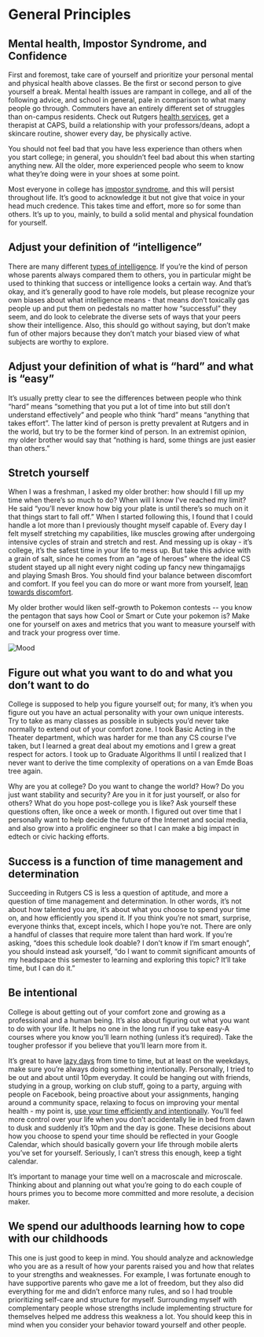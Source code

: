 # General Principles

## Mental health, Impostor Syndrome, and Confidence
First and foremost, take care of yourself and prioritize your personal mental and physical health above classes. Be the first or second person to give yourself a break. Mental health issues are rampant in college, and all of the following advice, and school in general, pale in comparison to what many people go through. Commuters have an entirely different set of struggles than on-campus residents. Check out Rutgers [health services](http://health.rutgers.edu/), get a therapist at CAPS, build a relationship with your professors/deans, adopt a skincare routine, shower every day, be physically active.

You should not feel bad that you have less experience than others when you start college; in general, you shouldn’t feel bad about this when starting anything new. All the older, more experienced people who seem to know what they’re doing were in your shoes at some point.

Most everyone in college has [impostor syndrome](https://www.urbandictionary.com/define.php?term=imposter+syndrome), and this will persist throughout life. It’s good to acknowledge it but not give that voice in your head much credence. This takes time and effort, more so for some than others. It’s up to you, mainly, to build a solid mental and physical foundation for yourself.


## Adjust your definition of “intelligence”
There are many different [types of intelligence](https://www.cleverism.com/types-of-intelligence/). If you’re the kind of person whose parents always compared them to others, you in particular might be used to thinking that success or intelligence looks a certain way. And that’s okay, and it’s generally good to have role models, but please recognize your own biases about what intelligence means - that means don’t toxically gas people up and put them on pedestals no matter how “successful” they seem, and do look to celebrate the diverse sets of ways that your peers show their intelligence. Also, this should go without saying, but don’t make fun of other majors because they don’t match your biased view of what subjects are worthy to explore.


## Adjust your definition of what is “hard” and what is “easy”
It’s usually pretty clear to see the differences between people who think “hard” means “something that you put a lot of time into but still don’t understand effectively” and people who think “hard” means “anything that takes effort”. The latter kind of person is pretty prevalent at Rutgers and in the world, but try to be the former kind of person. In an extremist opinion, my older brother would say that “nothing is hard, some things are just easier than others.”


## Stretch yourself
When I was a freshman, I asked my older brother: how should I fill up my time when there’s so much to do? When will I know I’ve reached my limit? He said “you’ll never know how big your plate is until there’s so much on it that things start to fall off.” When I started following this, I found that I could handle a lot more than I previously thought myself capable of. Every day I felt myself stretching my capabilities, like muscles growing after undergoing intensive cycles of strain and stretch and rest. And messing up is okay - it’s college, it’s the safest time in your life to mess up. But take this advice with a grain of salt, since he comes from an “age of heroes” where the ideal CS student stayed up all night every night coding up fancy new thingamajigs and playing Smash Bros. You should find your balance between discomfort and comfort. If you feel you can do more or want more from yourself, [lean towards discomfort](https://i.pinimg.com/originals/f0/3a/cc/f03acc9fdba523e46841d9d6e362a6bd.jpg).

My older brother would liken self-growth to Pokemon contests -- you know the pentagon that says how Cool or Smart or Cute your pokemon is? Make one for yourself on axes and metrics that you want to measure yourself with and track your progress over time.

![Mood](https://i.imgur.com/fxhDDil.jpg)


## Figure out what you want to do and what you don’t want to do
College is supposed to help you figure yourself out; for many, it’s when you figure out you have an actual personality with your own unique interests. Try to take as many classes as possible in subjects you’d never take normally to extend out of your comfort zone. I took Basic Acting in the Theater department, which was harder for me than any CS course I’ve taken, but I learned a great deal about my emotions and I grew a great respect for actors. I took up to Graduate Algorithms II until I realized that I never want to derive the time complexity of operations on a van Emde Boas tree again.

Why are you at college? Do you want to change the world? How? Do you just want stability and security? Are you in it for just yourself, or also for others? What do you hope post-college you is like? Ask yourself these questions often, like once a week or month. I figured out over time that I personally want to help decide the future of the Internet and social media, and also grow into a prolific engineer so that I can make a big impact in edtech or civic hacking efforts.


## Success is a function of time management and determination
Succeeding in Rutgers CS is less a question of aptitude, and more a question of time management and determination. In other words, it’s not about how talented you are, it’s about what you choose to spend your time on, and how efficiently you spend it. If you think you’re not smart, surprise, everyone thinks that, except incels, which I hope you’re not. There are only a handful of classes that require more talent than hard work. If you’re asking, “does this schedule look doable? I don’t know if I’m smart enough”, you should instead ask yourself, “do I want to commit significant amounts of my headspace this semester to learning and exploring this topic? It’ll take time, but I can do it.”


## Be intentional
College is about getting out of your comfort zone and growing as a professional and a human being. It’s also about figuring out what you want to do with your life. It helps no one in the long run if you take easy-A courses where you know you’ll learn nothing (unless it’s required). Take the tougher professor if you believe that you’ll learn more from it.

It’s great to have [lazy days](https://www.youtube.com/watch?v=fLexgOxsZu0) from time to time, but at least on the weekdays, make sure you’re always doing something intentionally. Personally, I tried to be out and about until 10pm everyday. It could be hanging out with friends, studying in a group, working on club stuff, going to a party, arguing with people on Facebook, being proactive about your assignments, hanging around a community space, relaxing to focus on improving your mental health - my point is, [use your time efficiently and intentionally](https://www.reddit.com/r/getdisciplined/comments/1q96b5/i_just_dont_care_about_myself/cdah4af/). You’ll feel more control over your life when you don’t accidentally lie in bed from dawn to dusk and suddenly it’s 10pm and the day is gone. These decisions about how you choose to spend your time should be reflected in your Google Calendar, which should basically govern your life through mobile alerts you’ve set for yourself. Seriously, I can’t stress this enough, keep a tight calendar.

It’s important to manage your time well on a macroscale and microscale. Thinking about and planning out what you’re going to do each couple of hours primes you to become more committed and more resolute, a decision maker.


## We spend our adulthoods learning how to cope with our childhoods
This one is just good to keep in mind. You should analyze and acknowledge who you are as a result of how your parents raised you and how that relates to your strengths and weaknesses. For example, I was fortunate enough to have supportive parents who gave me a lot of freedom, but they also did everything for me and didn’t enforce many rules, and so I had trouble prioritizing self-care and structure for myself. Surrounding myself with complementary people whose strengths include implementing structure for themselves helped me address this weakness a lot. You should keep this in mind when you consider your behavior toward yourself and other people.
